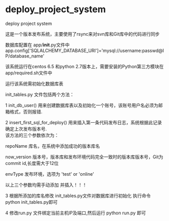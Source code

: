 # deploy_project_system
deploy project system

  这是一个版本发布系统，主要使用了rsync来对svn库和Git库中的代码进行同步

数据库配置在  app/__init__.py文件中 app.config['SQLALCHEMY_DATABASE_URI']='mysql://username:passwd@IP/database_name' 

该系统运行在centos 6.5 和python 2.7版本上，需要安装的Python第三方模块在app/required.sh文件中

运行该系统需初始化数据库表

init_tables.py 文件包括两个方法：
 
 1     init_db_user()  用来创建数据库表以及初始化一个账号，该账号用户名必须为邮箱格式，否则报错.

 2     insert_first_sql_for_deploy() 用来插入第一条代码发布日志，系统根据此记录确定上次发布版本号.  
 该方法的三个参数依次为： 
 
 repoName  库名，在系统中添加成功的版本库名
 
 now_version 版本号，版本库和发布环境代码完全一致时的版本库版本号，Git为commit id,长度需大于12位
 
 envType    发布环境，选项为 'test'  or   'online'
 
 以上三个参数均需手动添加 并插入！！！
 
 3     根据所添加的库名修改 init_tables.py文件对数据库进行初始化 执行命令 python init_tables.py即可
 
 4     修改run.py 文件绑定当前主机IP及端口,然后运行 python run.py 即可



